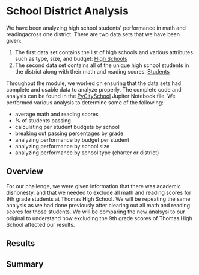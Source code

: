 # School District Analysis
We have been analyzing high school students' performance in math and readingacross one district. There are two data sets that we have been given:
1. The first data set contains the list of high schools and various attributes such as type, size, and budget:
   [High Schools](https://github.com/haldud/school-district-analysis/blob/a3d2a825774e48140607f5e16822f9cd211d3a30/Resources/schools_complete.csv)
2. The second data set contains all of the unique high school students in the district along with their math and reading scores.
   [Students](https://github.com/haldud/school-district-analysis/blob/a3d2a825774e48140607f5e16822f9cd211d3a30/Resources/students_complete.csv)
   
Throughout the module, we worked on ensuring that the data sets had complete and usable data to analyze properly. The complete code and analysis can be found in the [PyCitySchool](https://github.com/haldud/school-district-analysis/blob/a3d2a825774e48140607f5e16822f9cd211d3a30/PyCitySchools.ipynb) Jupiter Notebook file. We performed various analysis to determine some of the following:
- average math and reading scores
- % of students passing
- calculating per student budgets by school
- breaking out passing percentages by grade
- analyzing performance by budget per student
- analyzing performance by school size
- analyzing performance by school type (charter or district)

## Overview
For our challenge, we were given information that there was academic dishonesty, and that we needed to exclude all math and reading scores for 9th grade students at Thomas High School. We will be repeating the same analysis as we had done previously after clearing out all math and reading scores for those students. We will be comparing the new analsysi to our original to understand how excluding the 9th grade scores of Thomas High School affected our results.

## Results

## Summary
